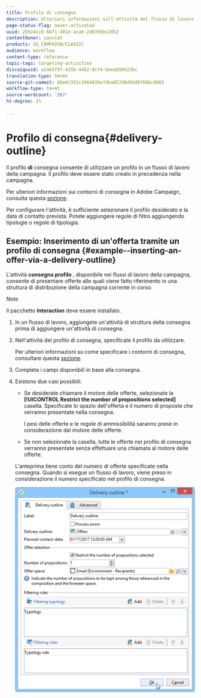 ```yaml
---
title: Profilo di consegna
description: Ulteriori informazioni sull'attività del flusso di lavoro del profilo di distribuzione
page-status-flag: never-activated
uuid: 2b924cc6-6b71-481e-acab-2d035bbc2852
contentOwner: sauviat
products: SG_CAMPAIGN/CLASSIC
audience: workflow
content-type: reference
topic-tags: targeting-activities
discoiquuid: a2a65f97-425b-44b2-8cf4-beea850423bc
translation-type: tm+mt
source-git-commit: 6be6c353c3464839a74ba857d8d93d0f68bc8865
workflow-type: tm+mt
source-wordcount: '267'
ht-degree: 1%

---
```



# Profilo di consegna{#delivery-outline}

Il profilo **di** consegna consente di utilizzare un profilo in un flusso di lavoro della campagna. Il profilo deve essere stato creato in precedenza nella campagna.

Per ulteriori informazioni sui contorni di consegna in  Adobe Campaign, consulta questa [sezione](../../campaign/using/marketing-campaign-deliveries.md#associating-and-structuring-resources-linked-via-a-delivery-outline).

Per configurare l&#39;attività, è sufficiente selezionare il profilo desiderato e la data di contatto prevista. Potete aggiungere regole di filtro aggiungendo tipologie o regole di tipologia.

## Esempio: Inserimento di un&#39;offerta tramite un profilo di consegna {#example--inserting-an-offer-via-a-delivery-outline}

L&#39;attività **consegna profilo** , disponibile nei flussi di lavoro della campagna, consente di presentare offerte alle quali viene fatto riferimento in una struttura di distribuzione della campagna corrente in corso.

>[!NOTE]
>
>Il pacchetto **Interaction** deve essere installato.

1. In un flusso di lavoro, aggiungete un&#39;attività di struttura della consegna prima di aggiungere un&#39;attività di consegna.
1. Nell&#39;attività del profilo di consegna, specificate il profilo da utilizzare.

   Per ulteriori informazioni su come specificare i contorni di consegna, consultare questa [sezione](../../campaign/using/marketing-campaign-deliveries.md#associating-and-structuring-resources-linked-via-a-delivery-outline).

1. Completa i campi disponibili in base alla consegna.
1. Esistono due casi possibili:

   * Se desiderate chiamare il motore delle offerte, selezionate la **[!UICONTROL Restrict the number of propositions selected]** casella. Specificate lo spazio dell&#39;offerta e il numero di proposte che verranno presentate nella consegna.

      I pesi delle offerte e le regole di ammissibilità saranno prese in considerazione dal motore delle offerte.

   * Se non selezionate la casella, tutte le offerte nel profilo di consegna verranno presentate senza effettuare una chiamata al motore delle offerte.

   L&#39;anteprima tiene conto del numero di offerte specificate nella consegna. Quando si esegue un flusso di lavoro, viene preso in considerazione il numero specificato nel profilo di consegna.

   ![](assets/int_compo_offre_wf1.png)

